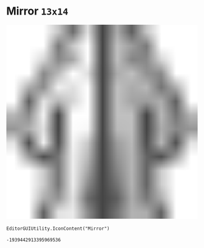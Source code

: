 # Mirror `13x14`
<img src="/img/Mirror.png" width=512 height=512>

``` CSharp
EditorGUIUtility.IconContent("Mirror")
```
```
-1939442913395969536
```
